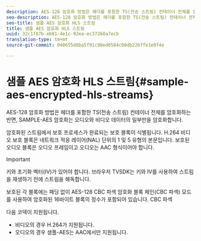```yaml
---
description: AES-128 암호화 방법은 헤더를 포함한 TS(전송 스트림) 컨테이너 전체를 암호화하는 반면, SAMPLE-AES 암호화는 오디오와 비디오 데이터의 일부만을 암호화합니다.
seo-description: AES-128 암호화 방법은 헤더를 포함한 TS(전송 스트림) 컨테이너 전체를 암호화하는 반면, SAMPLE-AES 암호화는 오디오와 비디오 데이터의 일부만을 암호화합니다.
seo-title: 샘플 AES 암호화 HLS 스트림
title: 샘플 AES 암호화 HLS 스트림
uuid: 32c1f87b-eb81-4e1c-92ea-ec37260a7ecb
translation-type: tm+mt
source-git-commit: 040655d8ba5f91c98ed0584c08db226ffe1e0f4e

---
```



# 샘플 AES 암호화 HLS 스트림{#sample-aes-encrypted-hls-streams}

AES-128 암호화 방법은 헤더를 포함한 TS(전송 스트림) 컨테이너 전체를 암호화하는 반면, SAMPLE-AES 암호화는 오디오와 비디오 데이터의 일부만을 암호화합니다.

암호화된 스트림에서 보호 프로세스가 완료되는 보호 블록이 식별됩니다. H.264 비디오 보호 블록은 네트워크 적응 레이어(NAL) 단위의 1 및 5 유형의 본문입니다. 보호된 오디오 블록은 오디오 프레임이고 오디오는 AAC 형식이어야 합니다.

>[!IMPORTANT]
>
>키와 초기화 벡터(IV)가 있어야 합니다. 브라우저 TVSDK는 키와 IV를 사용하여 스트림을 재생하기 전에 스트림을 해독합니다.

보호된 각 블록에는 패딩 없이 AES-128 CBC 파섹 암호화 블록 체인(CBC 파섹) 모드를 사용하여 암호화된 16바이트 블록의 정수가 포함되어 있습니다. CBC 파섹

다음 코덱이 지원됩니다.

* 비디오의 경우 H.264가 지원됩니다.
* 오디오의 경우 샘플-AES는 AAC에서만 지원됩니다.

